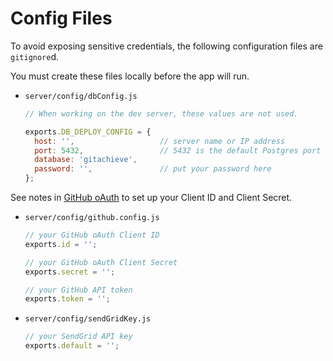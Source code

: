 # Config Files

To avoid exposing sensitive credentials, the following configuration files are `gitignore`d. 

You must create these files locally before the app will run.

- `server/config/dbConfig.js`
  ```javascript
  // When working on the dev server, these values are not used.
  
  exports.DB_DEPLOY_CONFIG = {
    host: '',                   // server name or IP address 
    port: 5432,                 // 5432 is the default Postgres port
    database: 'gitachieve',     
    password: '',               // put your password here
  };
  ```

See notes in [GitHub oAuth](docs/github_oath.md) to set up your Client ID and Client Secret.
  
- `server/config/github.config.js`
  ```javascript
  // your GitHub oAuth Client ID
  exports.id = '';

  // your GitHub oAuth Client Secret
  exports.secret = '';

  // your GitHub API token
  exports.token = '';
  ```
  
- `server/config/sendGridKey.js`
  ```javascript
  // your SendGrid API key
  exports.default = '';
  ```

  

